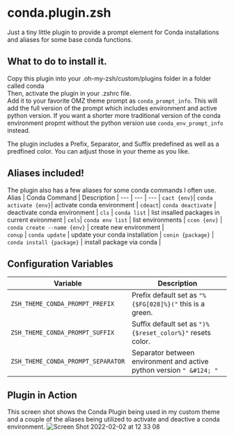 # conda.plugin.zsh
Just a tiny little plugin to provide a prompt element for Conda installations and aliases for some base conda functions.

## What to do to install it.
Copy this plugin into your .oh-my-zsh/custom/plugins folder in a folder called conda  
Then, activate the plugin in your .zshrc file.  
Add it to your favorite OMZ theme prompt as `conda_prompt_info`. This will add the full version of the prompt which includes environment and active python version.
If you want a shorter more traditional version of the conda environment propmt without the python version use `conda_env_prompt_info` instead.

The plugin includes a Prefix, Separator, and Suffix predefined as well as a predfined color. You can adjust those in your theme as you like.

## Aliases included!
The plugin also has a few aliases for some conda commands I often use.  
Alias | Conda Command | Description |
--- | --- | --- |
`cact {env}`| `conda activate {env}`| activate conda environment |
`cdeact`| `conda deactivate` | deactivate conda environment | 
`cls` | `conda list` | list insalled packages in current evironment |
`cels`| `conda env list` | list environments | 
`ccen {env}` | `conda create --name {env}` | create new environment |  
`conup` | `conda update` | update your conda installation | 
`conin {package}` | `conda install {package}` | install package via conda |  

## Configuration Variables
Variable | Description |
--- | --- |
`ZSH_THEME_CONDA_PROMPT_PREFIX`| Prefix default set as `"%{$FG[028]%}("` this is a green. |
`ZSH_THEME_CONDA_PROMPT_SUFFIX`| Suffix default set as `")%{$reset_color%}"` resets color. |
`ZSH_THEME_CONDA_PROMPT_SEPARATOR`| Separator between environment and active python version `" &#124; "` |

## Plugin in Action
This screen shot shows the Conda Plugin being used in my custom theme and a couple of the aliases being utilized to activate and deactive a conda environment.
![Screen Shot 2022-02-02 at 12 33 08](https://user-images.githubusercontent.com/59445562/152209404-0035d5bc-fa7f-4701-b91a-aeda09a14afe.png)
